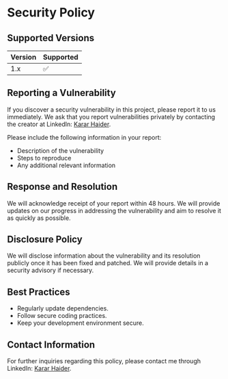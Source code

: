 # Security Policy

## Supported Versions

| Version | Supported          |
| ------- | ------------------ |
| 1.x     | :white_check_mark: |



## Reporting a Vulnerability

If you discover a security vulnerability in this project, please report it to us immediately. We ask that you report vulnerabilities privately by contacting the creator at LinkedIn: [Karar Haider](https://www.linkedin.com/in/karar-haider/).

Please include the following information in your report:
- Description of the vulnerability
- Steps to reproduce
- Any additional relevant information

## Response and Resolution

We will acknowledge receipt of your report within 48 hours. We will provide updates on our progress in addressing the vulnerability and aim to resolve it as quickly as possible. 

## Disclosure Policy

We will disclose information about the vulnerability and its resolution publicly once it has been fixed and patched. We will provide details in a security advisory if necessary.

## Best Practices

- Regularly update dependencies.
- Follow secure coding practices.
- Keep your development environment secure.

## Contact Information

For further inquiries regarding this policy, please contact me through LinkedIn: [Karar Haider](https://www.linkedin.com/in/karar-haider/).
